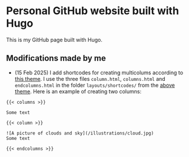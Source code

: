 # Personal GitHub website built with Hugo
This is my GitHub page built with Hugo.

## Modifications made by me
- (15 Feb 2025) I add shortcodes for creating multicolums according to [this theme](https://roneo.org/shortcodes/#responsive-columns).
I use the three files `column.html`, `columns.html` and `endcolumns.html` in the folder `layouts/shortcodes/` from the [above theme](https://github.com/RoneoOrg/hugo-shortcode-roneo-collection/tree/main/layouts/shortcodes).
Here is an example of creating two columns:
```
{{< columns >}}

Some text

{{< column >}}

![A picture of clouds and sky](/illustrations/cloud.jpg)
Some text

{{< endcolumns >}}
```
